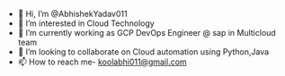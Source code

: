 - 👋 Hi, I’m @AbhishekYadav011
- 👀 I’m interested in Cloud Technology
- 🌱 I’m currently working as GCP DevOps Engineer @ sap in Multicloud team
- 💞️ I’m looking to collaborate on Cloud automation using Python,Java
- 📫 How to reach me- koolabhi011@gmail.com

<!---
AbhishekYadav011/AbhishekYadav011 is a ✨ special ✨ repository because its `README.md` (this file) appears on your GitHub profile.
You can click the Preview link to take a look at your changes.
--->
